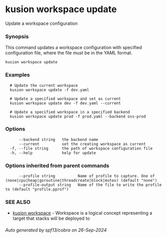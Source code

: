 # kusion workspace update

Update a workspace configuration

### Synopsis

This command updates a workspace configuration with specified configuration file, where the file must be in the YAML format.

```
kusion workspace update
```

### Examples

```
  # Update the current workspace
  kusion workspace update -f dev.yaml
  
  # Update a specified workspace and set as current
  kusion workspace update dev -f dev.yaml --current
  
  # Update a specified workspace in a specified backend
  kusion workspace update prod -f prod.yaml --backend oss-prod
```

### Options

```
      --backend string   the backend name
      --current          set the creating workspace as current
  -f, --file string      the path of workspace configuration file
  -h, --help             help for update
```

### Options inherited from parent commands

```
      --profile string          Name of profile to capture. One of (none|cpu|heap|goroutine|threadcreate|block|mutex) (default "none")
      --profile-output string   Name of the file to write the profile to (default "profile.pprof")
```

### SEE ALSO

* [kusion workspace](kusion-workspace.md)	 - Workspace is a logical concept representing a target that stacks will be deployed to

###### Auto generated by spf13/cobra on 26-Sep-2024
